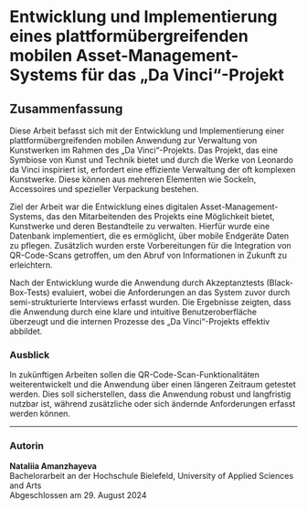 # Entwicklung und Implementierung eines plattformübergreifenden mobilen Asset-Management-Systems für das „Da Vinci“-Projekt

## Zusammenfassung

Diese Arbeit befasst sich mit der Entwicklung und Implementierung einer plattformübergreifenden mobilen Anwendung zur Verwaltung von Kunstwerken im Rahmen des „Da Vinci“-Projekts. Das Projekt, das eine Symbiose von Kunst und Technik bietet und durch die Werke von Leonardo da Vinci inspiriert ist, erfordert eine effiziente Verwaltung der oft komplexen Kunstwerke. Diese können aus mehreren Elementen wie Sockeln, Accessoires und spezieller Verpackung bestehen.

Ziel der Arbeit war die Entwicklung eines digitalen Asset-Management-Systems, das den Mitarbeitenden des Projekts eine Möglichkeit bietet, Kunstwerke und deren Bestandteile zu verwalten. Hierfür wurde eine Datenbank implementiert, die es ermöglicht, über mobile Endgeräte Daten zu pflegen. Zusätzlich wurden erste Vorbereitungen für die Integration von QR-Code-Scans getroffen, um den Abruf von Informationen in Zukunft zu erleichtern.

Nach der Entwicklung wurde die Anwendung durch Akzeptanztests (Black-Box-Tests) evaluiert, wobei die Anforderungen an das System zuvor durch semi-strukturierte Interviews erfasst wurden. Die Ergebnisse zeigten, dass die Anwendung durch eine klare und intuitive Benutzeroberfläche überzeugt und die internen Prozesse des „Da Vinci“-Projekts effektiv abbildet.

### Ausblick

In zukünftigen Arbeiten sollen die QR-Code-Scan-Funktionalitäten weiterentwickelt und die Anwendung über einen längeren Zeitraum getestet werden. Dies soll sicherstellen, dass die Anwendung robust und langfristig nutzbar ist, während zusätzliche oder sich ändernde Anforderungen erfasst werden können.

---

### Autorin

**Nataliia Amanzhayeva**  
Bachelorarbeit an der Hochschule Bielefeld, University of Applied Sciences and Arts  
Abgeschlossen am 29. August 2024
